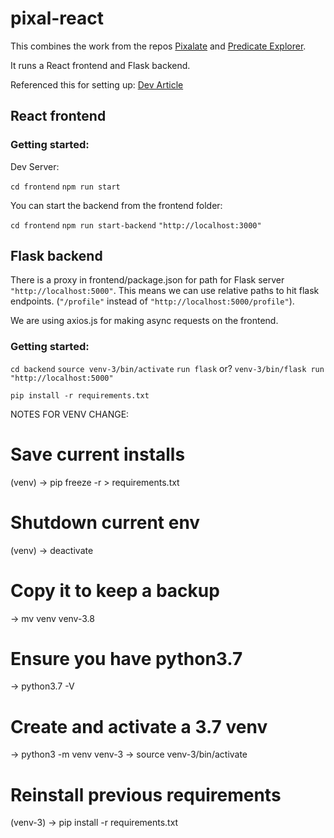 # pixal-react
This combines the work from the repos [Pixalate](https://github.com/bmontambault/pixalate) and [Predicate Explorer](https://github.com/bmontambault/predicate_vis).

It runs a React frontend and Flask backend.

Referenced this for setting up: [Dev Article](https://dev.to/nagatodev/how-to-connect-flask-to-reactjs-1k8i)

## React frontend

### Getting started:

Dev Server:

`cd frontend`
`npm run start`

You can start the backend from the frontend folder:

`cd frontend`
`npm run start-backend`
`"http://localhost:3000"`

## Flask backend

There is a proxy in frontend/package.json for path for Flask server `"http://localhost:5000"`.
This means we can use relative paths to hit flask endpoints. (`"/profile"` instead of `"http://localhost:5000/profile"`).

We are using axios.js for making async requests on the frontend.

### Getting started:
`cd backend`
`source venv-3/bin/activate`
`run flask` or? `venv-3/bin/flask run`
`"http://localhost:5000"`

`pip install -r requirements.txt`

NOTES FOR VENV CHANGE:
# Save current installs
(venv) -> pip freeze -r > requirements.txt

# Shutdown current env
(venv) -> deactivate

# Copy it to keep a backup
-> mv venv venv-3.8

# Ensure you have python3.7
-> python3.7 -V

# Create and activate a 3.7 venv
-> python3 -m venv venv-3
-> source venv-3/bin/activate

# Reinstall previous requirements
(venv-3) -> pip install -r requirements.txt